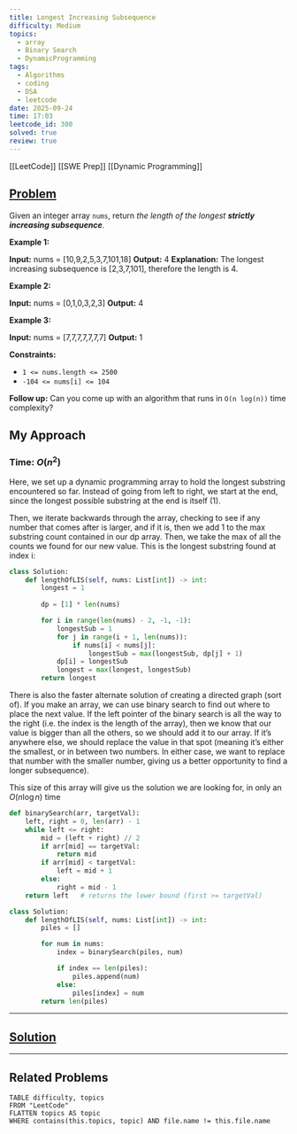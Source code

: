 ```yaml
---
title: Longest Increasing Subsequence
difficulty: Medium
topics:
  - array
  - Binary Search
  - DynamicProgramming
tags:
  - Algorithms
  - coding
  - DSA
  - leetcode
date: 2025-09-24
time: 17:03
leetcode_id: 300
solved: true
review: true
---
```

[[LeetCode]]
[[SWE Prep]]
[[Dynamic Programming]]
## [Problem](https://leetcode.com/problems/longest-increasing-subsequence/description/)
Given an integer array `nums`, return _the length of the longest **strictly increasing subsequence**_.

**Example 1:**

**Input:** nums = [10,9,2,5,3,7,101,18]
**Output:** 4
**Explanation:** The longest increasing subsequence is [2,3,7,101], therefore the length is 4.

**Example 2:**

**Input:** nums = [0,1,0,3,2,3]
**Output:** 4

**Example 3:**

**Input:** nums = [7,7,7,7,7,7,7]
**Output:** 1

**Constraints:**

- `1 <= nums.length <= 2500`
- `-104 <= nums[i] <= 104`

**Follow up:** Can you come up with an algorithm that runs in `O(n log(n))` time complexity?


## My Approach
### Time: $O(n^2)$

Here, we set up a dynamic programming array to hold the longest substring encountered so far. Instead of going from left to right, we start at the end, since the longest possible substring at the end is itself (1).

Then, we iterate backwards through the array, checking to see if any number that comes after is larger, and if it is, then we add 1 to the max substring count contained in our dp array. Then, we take the max of all the counts we found for our new value. This is the longest substring found at index i:

```python
class Solution:
    def lengthOfLIS(self, nums: List[int]) -> int:
        longest = 1
        
        dp = [1] * len(nums)

        for i in range(len(nums) - 2, -1, -1):
            longestSub = 1
            for j in range(i + 1, len(nums)):
                if nums[i] < nums[j]:
                    longestSub = max(longestSub, dp[j] + 1)
            dp[i] = longestSub
            longest = max(longest, longestSub)
        return longest
```


There is also the faster alternate solution of creating a directed graph (sort of). If you make an array, we can use binary search to find out where to place the next value. If the left pointer of the binary search is all the way to the right (i.e. the index is the length of the array), then we know that our value is bigger than all the others, so we should add it to our array. If it’s anywhere else, we should replace the value in that spot (meaning it’s either the smallest, or in between two numbers. In either case, we want to replace that number with the smaller number, giving us a better opportunity to find a longer subsequence).

This size of this array will give us the solution we are looking for, in only an $O(n \log n)$ time

```python
def binarySearch(arr, targetVal):
    left, right = 0, len(arr) - 1
    while left <= right:
        mid = (left + right) // 2
        if arr[mid] == targetVal:
            return mid
        if arr[mid] < targetVal:
            left = mid + 1
        else:
            right = mid - 1
    return left   # returns the lower bound (first >= targetVal)

class Solution:
    def lengthOfLIS(self, nums: List[int]) -> int:
        piles = []

        for num in nums:
            index = binarySearch(piles, num)

            if index == len(piles):
                piles.append(num)
            else:
                piles[index] = num
        return len(piles)

```



---
## [Solution](https://www.youtube.com/watch?v=0wT67DOzqBg)




---
## Related Problems
```dataview
TABLE difficulty, topics
FROM "LeetCode"
FLATTEN topics AS topic
WHERE contains(this.topics, topic) AND file.name != this.file.name
```